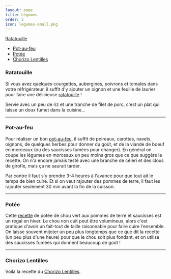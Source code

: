 ```yaml
---
layout: page
title: Légumes
order: 3
icon: legumes-small.png
---
```


[Ratatouille](/legumes#ratatouille)
- [Pot-au-feu](/legumes#potaufeu)
- [Potée](/legumes#potee)
- [Chorizo Lentilles](/legumes#chorizo-lentilles)


### <a name="ratatouille"></a> Ratatouille

Si vous avez quelques courgettes, aubergines, poivrons et tomates dans votre réfrigérateur, il suffit d'y ajouter un oignon et une feuille de laurier pour faire une délicieuse [ratatouille](http://www.odelices.com/recette/ratatouille-provencale-r1051/) !

Servie avec un peu de riz et une tranche de filet de porc, c'est un plat qui laisse un doux fumet dans la cuisine...

_______________________

### <a name="potaufeu"></a> Pot-au-feu

Pour réaliser un bon [pot-au-feu](http://www.odelices.com/recette/pot-au-feu-r1251/), il suffit de poireaux, carottes, navets, oignons, de quelques herbes pour donner du goût, et de la viande de boeuf en morceaux (ou des saucisses fumées pour changer). En général on coupe les légumes en morceaux un peu moins gros que ce que suggère la recette. On n'a encore jamais testé avec une branche de céleri et des clous de girofle, mais ça ne saurait tarder.

Par contre il faut s'y prendre 3-4 heures à l'avance pour que tout ait le temps de bien cuire. Et si on veut rajouter des pommes de terre, il faut les rajouter seulement 30 min avant la fin de la cuisson.

_______________________

### <a name="potee"></a> Potée

Cette [recette](http://www.odelices.com/recette/potee-de-chou-vert-aux-pommes-de-terre-et-saucisses-hollande-r3226/) de potée de chou vert aux pommes de terre et saucisses est un régal en hiver. Le chou non cuit peut être volumineux, alors c'est pratique d'avoir un fait-tout de taille raisonnable pour faire cuire l'ensemble. On laisse souvent mijoter un peu plus longtemps que ce que dit la recette (un peu plus d'une heure) pour que le chou soit plus fondant, et on utilise des saucisses fumées qui donnent beaucoup de goût !

_______________________

### <a name="chorizo-lentilles"></a> Chorizo Lentilles

Voilà la recette du [Chorizo Lentilles](/public/chorizo-lentilles.pdf).
